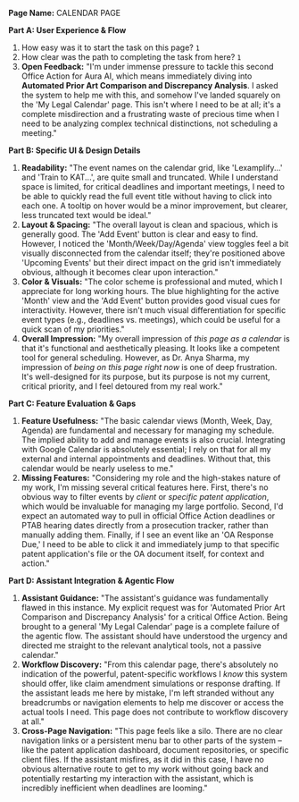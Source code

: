 **Page Name:** CALENDAR PAGE

**Part A: User Experience & Flow**
1. How easy was it to start the task on this page? `1`
2. How clear was the path to completing the task from here? `1`
3. **Open Feedback:** "I'm under immense pressure to tackle this second Office Action for Aura AI, which means immediately diving into **Automated Prior Art Comparison and Discrepancy Analysis**. I asked the system to help me with this, and somehow I've landed squarely on the 'My Legal Calendar' page. This isn't where I need to be at all; it's a complete misdirection and a frustrating waste of precious time when I need to be analyzing complex technical distinctions, not scheduling a meeting."

**Part B: Specific UI & Design Details**
1. **Readability:** "The event names on the calendar grid, like 'Lexamplify...' and 'Train to KAT...', are quite small and truncated. While I understand space is limited, for critical deadlines and important meetings, I need to be able to quickly read the full event title without having to click into each one. A tooltip on hover would be a minor improvement, but clearer, less truncated text would be ideal."
2. **Layout & Spacing:** "The overall layout is clean and spacious, which is generally good. The 'Add Event' button is clear and easy to find. However, I noticed the 'Month/Week/Day/Agenda' view toggles feel a bit visually disconnected from the calendar itself; they're positioned above 'Upcoming Events' but their direct impact on the grid isn't immediately obvious, although it becomes clear upon interaction."
3. **Color & Visuals:** "The color scheme is professional and muted, which I appreciate for long working hours. The blue highlighting for the active 'Month' view and the 'Add Event' button provides good visual cues for interactivity. However, there isn't much visual differentiation for specific event types (e.g., deadlines vs. meetings), which could be useful for a quick scan of my priorities."
4. **Overall Impression:** "My overall impression of *this page as a calendar* is that it's functional and aesthetically pleasing. It looks like a competent tool for general scheduling. However, as Dr. Anya Sharma, my impression of *being on this page right now* is one of deep frustration. It's well-designed for its purpose, but its purpose is not my current, critical priority, and I feel detoured from my real work."

**Part C: Feature Evaluation & Gaps**
1. **Feature Usefulness:** "The basic calendar views (Month, Week, Day, Agenda) are fundamental and necessary for managing my schedule. The implied ability to add and manage events is also crucial. Integrating with Google Calendar is absolutely essential; I rely on that for all my external and internal appointments and deadlines. Without that, this calendar would be nearly useless to me."
2. **Missing Features:** "Considering my role and the high-stakes nature of my work, I'm missing several critical features here. First, there's no obvious way to filter events by *client* or *specific patent application*, which would be invaluable for managing my large portfolio. Second, I'd expect an automated way to pull in official Office Action deadlines or PTAB hearing dates directly from a prosecution tracker, rather than manually adding them. Finally, if I see an event like an 'OA Response Due,' I need to be able to click it and immediately jump to that specific patent application's file or the OA document itself, for context and action."

**Part D: Assistant Integration & Agentic Flow**
1. **Assistant Guidance:** "The assistant's guidance was fundamentally flawed in this instance. My explicit request was for 'Automated Prior Art Comparison and Discrepancy Analysis' for a critical Office Action. Being brought to a general 'My Legal Calendar' page is a complete failure of the agentic flow. The assistant should have understood the urgency and directed me straight to the relevant analytical tools, not a passive calendar."
2. **Workflow Discovery:** "From this calendar page, there's absolutely no indication of the powerful, patent-specific workflows I *know* this system should offer, like claim amendment simulations or response drafting. If the assistant leads me here by mistake, I'm left stranded without any breadcrumbs or navigation elements to help me discover or access the actual tools I need. This page does not contribute to workflow discovery at all."
3. **Cross-Page Navigation:** "This page feels like a silo. There are no clear navigation links or a persistent menu bar to other parts of the system – like the patent application dashboard, document repositories, or specific client files. If the assistant misfires, as it did in this case, I have no obvious alternative route to get to my work without going back and potentially restarting my interaction with the assistant, which is incredibly inefficient when deadlines are looming."